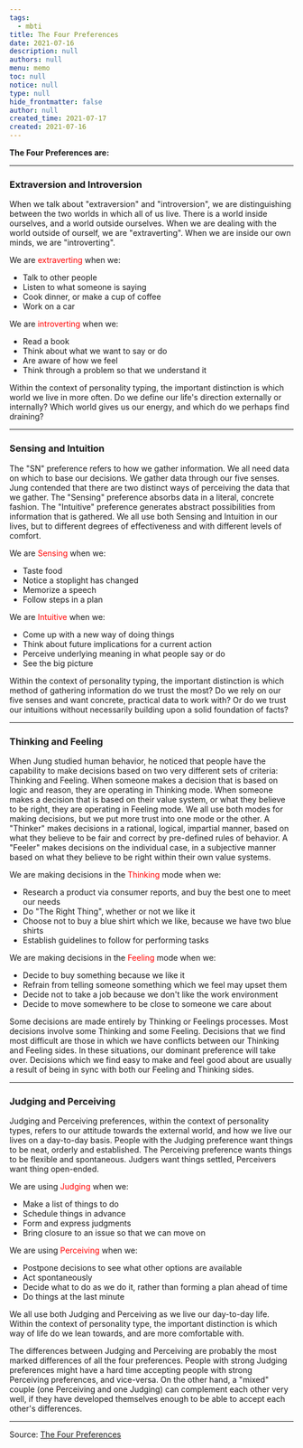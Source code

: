 ```yaml
---
tags: 
  - mbti
title: The Four Preferences
date: 2021-07-16
description: null
authors: null
menu: memo
toc: null
notice: null
type: null
hide_frontmatter: false
author: null
created_time: 2021-07-17
created: 2021-07-16
---
```


**The Four Preferences are:**

<!-- table_of_contents 67886209-8c4e-4827-bb2b-0a7d39c2979c -->

---

### Extraversion and Introversion

When we talk about "extraversion" and "introversion", we are distinguishing between the two worlds in which all of us live. There is a world inside ourselves, and a world outside ourselves. When we are dealing with the world outside of ourself, we are "extraverting". When we are inside our own minds, we are "introverting".

We are <span style='color:red'>extraverting</span> when we:

* Talk to other people
* Listen to what someone is saying
* Cook dinner, or make a cup of coffee
* Work on a car

We are <span style='color:red'>introverting</span> when we:

* Read a book
* Think about what we want to say or do
* Are aware of how we feel
* Think through a problem so that we understand it

Within the context of personality typing, the important distinction is which world we live in more often. Do we define our life's direction externally or internally? Which world gives us our energy, and which do we perhaps find draining?

---

### Sensing and Intuition

The "SN" preference refers to how we gather information. We all need data on which to base our decisions. We gather data through our five senses. Jung contended that there are two distinct ways of perceiving the data that we gather. The "Sensing" preference absorbs data in a literal, concrete fashion. The "Intuitive" preference generates abstract possibilities from information that is gathered. We all use both Sensing and Intuition in our lives, but to different degrees of effectiveness and with different levels of comfort.

We are <span style='color:red'>Sensing</span> when we:

* Taste food
* Notice a stoplight has changed
* Memorize a speech
* Follow steps in a plan

We are <span style='color:red'>Intuitive</span> when we:

* Come up with a new way of doing things
* Think about future implications for a current action
* Perceive underlying meaning in what people say or do
* See the big picture

Within the context of personality typing, the important distinction is which method of gathering information do we trust the most? Do we rely on our five senses and want concrete, practical data to work with? Or do we trust our intuitions without necessarily building upon a solid foundation of facts?

---

### Thinking and Feeling

When Jung studied human behavior, he noticed that people have the capability to make decisions based on two very different sets of criteria: Thinking and Feeling. When someone makes a decision that is based on logic and reason, they are operating in Thinking mode. When someone makes a decision that is based on their value system, or what they believe to be right, they are operating in Feeling mode. We all use both modes for making decisions, but we put more trust into one mode or the other. A "Thinker" makes decisions in a rational, logical, impartial manner, based on what they believe to be fair and correct by pre-defined rules of behavior. A "Feeler" makes decisions on the individual case, in a subjective manner based on what they believe to be right within their own value systems.

We are making decisions in the <span style='color:red'>Thinking</span> mode when we:

* Research a product via consumer reports, and buy the best one to meet our needs
* Do "The Right Thing", whether or not we like it
* Choose not to buy a blue shirt which we like, because we have two blue shirts
* Establish guidelines to follow for performing tasks

We are making decisions in the <span style='color:red'>Feeling</span> mode when we:

* Decide to buy something because we like it
* Refrain from telling someone something which we feel may upset them
* Decide not to take a job because we don't like the work environment
* Decide to move somewhere to be close to someone we care about

Some decisions are made entirely by Thinking or Feelings processes. Most decisions involve some Thinking and some Feeling. Decisions that we find most difficult are those in which we have conflicts between our Thinking and Feeling sides. In these situations, our dominant preference will take over. Decisions which we find easy to make and feel good about are usually a result of being in sync with both our Feeling and Thinking sides.

---

### Judging and Perceiving

Judging and Perceiving preferences, within the context of personality types, refers to our attitude towards the external world, and how we live our lives on a day-to-day basis. People with the Judging preference want things to be neat, orderly and established. The Perceiving preference wants things to be flexible and spontaneous. Judgers want things settled, Perceivers want thing open-ended.

We are using <span style='color:red'>Judging</span> when we:

* Make a list of things to do
* Schedule things in advance
* Form and express judgments
* Bring closure to an issue so that we can move on

We are using <span style='color:red'>Perceiving</span> when we:

* Postpone decisions to see what other options are available
* Act spontaneously
* Decide what to do as we do it, rather than forming a plan ahead of time
* Do things at the last minute

We all use both Judging and Perceiving as we live our day-to-day life. Within the context of personality type, the important distinction is which way of life do we lean towards, and are more comfortable with.

The differences between Judging and Perceiving are probably the most marked differences of all the four preferences. People with strong Judging preferences might have a hard time accepting people with strong Perceiving preferences, and vice-versa. On the other hand, a "mixed" couple (one Perceiving and one Judging) can complement each other very well, if they have developed themselves enough to be able to accept each other's differences.

---

Source: [The Four Preferences](https://www.personalitypage.com/html/four-prefs.html)

